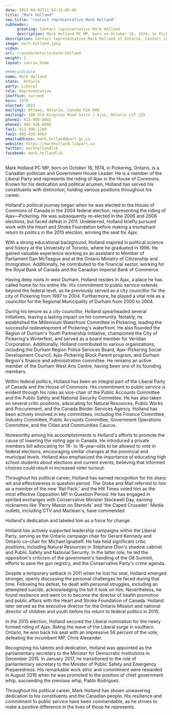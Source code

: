 ```yaml
---
date: 2023-04-02T11:54:12-05:00
title: "Mark Holland"
seo_title: "contact representative Mark Holland"
subheader:
     greeting: Contact representative Mark Holland
     description: Mark Holland PC MP, born on October 16, 1974, in Pickering, Ontario, is a Canadian politician and Government House Leader.
description: Contact representative Mark Holland of Ontario. Contact information for Mark Holland includes email address, phone number, and mailing address.
image: mark-holland.jpeg
video:
url: /canada/ontario/mark-holland
weight: 1
layout: course_home

####candidate
name: Mark Holland
state:	Ontario
party: Liberal
role: Representative
inoffice: current
born: 1974
elected: 2021
mailing1: Ottawa, Ontario, Canada K1A 0A6
mailing2: 100 Old Kingston Road Suite 1 Ajax, Ontario L1T 2Z9
phone1: 613-995-8042
phone2: 905-426-6808
fax1: 613-996-1289
fax2: 905-426-9564
emailaddress: mark.holland@parl.gc.ca
website: https://markholland.libparl.ca
twitter: markhollandlib
facebook: mark.hollandlib
---
```


Mark Holland PC MP, born on October 16, 1974, in Pickering, Ontario, is a Canadian politician and Government House Leader. He is a member of the Liberal Party and represents the riding of Ajax in the House of Commons. Known for his dedication and political acumen, Holland has served his constituents with distinction, holding various positions throughout his career.

Holland's political journey began when he was elected to the House of Commons of Canada in the 2004 federal election, representing the riding of Ajax—Pickering. He was subsequently re-elected in the 2006 and 2008 elections, but faced defeat in 2011. Undeterred, Holland briefly pursued work with the Heart and Stroke Foundation before making a triumphant return to politics in the 2015 election, winning the seat for Ajax.

With a strong educational background, Holland majored in political science and history at the University of Toronto, where he graduated in 1996. He gained valuable experience working as an assistant to Member of Parliament Dan McTeague and at the Ontario Ministry of Citizenship and Immigration. Additionally, he contributed to the financial sector, working for the Royal Bank of Canada and the Canadian Imperial Bank of Commerce.

Having deep roots in west Durham, Holland resides in Ajax, a place he has called home for his entire life. His commitment to public service extends beyond the federal level, as he previously served as a city councillor for the city of Pickering from 1997 to 2004. Furthermore, he played a vital role as a councillor for the Regional Municipality of Durham from 2000 to 2004.

During his tenure as a city councillor, Holland spearheaded several initiatives, leaving a lasting impact on his community. Notably, he established the Millennium Waterfront Committee in Pickering, leading the successful redevelopment of Pickering's waterfront. He also founded the Region of Durham's Youth Partnership Initiative, championed the City of Pickering's Winterfest, and served as a board member for Veridian Corporation. Additionally, Holland contributed to various organizations, including the Durham Region Police Services Board, Ajax-Pickering Social Development Council, Ajax-Pickering Block Parent program, and Durham Region's finance and administration committee. He remains an active member of the Durham West Arts Centre, having been one of its founding members.

Within federal politics, Holland has been an integral part of the Liberal Party of Canada and the House of Commons. His commitment to public service is evident through his roles as vice-chair of the Public Accounts Committee and the Public Safety and National Security Committee. He has also taken on several critic positions, advocating for Natural Resources, Public Works and Procurement, and the Canada Border Services Agency. Holland has been actively involved in key committees, including the Finance Committee, Industry Committee, Public Accounts Committee, Government Operations Committee, and the Cities and Communities Caucus.

Noteworthy among his accomplishments is Holland's efforts to promote the cause of lowering the voting age in Canada. He introduced a private members bill advocating for 16- to 18-year-olds to be allowed to vote in federal elections, encouraging similar changes at the provincial and municipal levels. Holland also emphasized the importance of educating high school students about elections and current events, believing that informed choices could result in increased voter turnout.

Throughout his political career, Holland has earned recognition for his sharp wit and effectiveness in question period. The Globe and Mail referred to him as a member of the new 'Rat Pack,' and the Hill Times voted him as the most effective Opposition MP in Question Period. He has engaged in spirited exchanges with Conservative Minister Stockwell Day, earning nicknames like 'Perry Mason on Steroids' and 'the Caped Crusader.' Media outlets, including CTV and Maclean's, have commended

 Holland's dedication and labeled him as a force for change.

Holland has actively supported leadership campaigns within the Liberal Party, serving as the Ontario campaign chair for Gerard Kennedy and Ontario co-chair for Michael Ignatieff. He has held significant critic positions, including Natural Resources in Stéphane Dion's shadow cabinet and Public Safety and National Security. In the latter role, he led the opposition's criticism of the government's handling of the G8 Summit, efforts to save the gun registry, and the Conservative Party's crime agenda.

Despite a temporary setback in 2011 when he lost his seat, Holland emerged stronger, openly discussing the personal challenges he faced during that time. Following his defeat, he dealt with personal struggles, including an attempted suicide, acknowledging the toll it took on him. Nevertheless, he found resilience and went on to become the director of health promotion and public affairs with the Heart and Stroke Foundation of Canada. Holland later served as the executive director for the Ontario Mission and national director of children and youth before his return to federal politics in 2015.

In the 2015 election, Holland secured the Liberal nomination for the newly formed riding of Ajax. Riding the wave of the Liberal surge in southern Ontario, he won back his seat with an impressive 56 percent of the vote, defeating the incumbent MP, Chris Alexander.

Recognizing his talents and dedication, Holland was appointed as the parliamentary secretary to the Minister for Democratic Institutions in December 2015. In January 2017, he transitioned to the role of parliamentary secretary to the Minister of Public Safety and Emergency Preparedness. His remarkable work ethic and commitment were rewarded in August 2018 when he was promoted to the position of chief government whip, succeeding the previous whip, Pablo Rodriguez.

Throughout his political career, Mark Holland has shown unwavering dedication to his constituents and the Canadian people. His resilience and commitment to public service have been commendable, as he strives to make a positive difference in the lives of those he represents.
